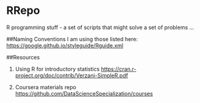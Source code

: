 # RRepo
R programming stuff - a set of scripts that might solve a set of problems ...

##Naming Conventions
I am using those listed here: 
https://google.github.io/styleguide/Rguide.xml

##Resources
1. Using R for introductory statistics 
https://cran.r-project.org/doc/contrib/Verzani-SimpleR.pdf

2. Coursera materials repo
https://github.com/DataScienceSpecialization/courses


